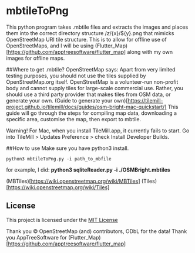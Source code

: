 # mbtileToPng
This python program takes .mbtile files and extracts the images and places them into the correct directory structure /${z}/${x}/${y}.png that mimicks OpenStreetMap URI tile structure.
This is to allow for offline use of OpenStreetMaps, and I will be using (Flutter_Map)[https://github.com/apptreesoftware/flutter_map] along with my own images for offline maps.

##Where to get .mbtile?
OpenStreetMap says: Apart from very limited testing purposes, you should not use the tiles supplied by OpenStreetMap.org itself. OpenStreetMap is a volunteer-run non-profit body and cannot supply tiles for large-scale commercial use. Rather, you should use a third party provider that makes tiles from OSM data, or generate your own.
(Guide to generate your own)[https://tilemill-project.github.io/tilemill/docs/guides/osm-bright-mac-quickstart/]
This guide will go through the steps for compiling map data, downloading a specific area, customise the map, then export to mbtile. 

Warning! For Mac, when you install TileMill.app, it currently fails to start. Go into TileMill > Updates Preference > check Install Developer Builds. 

##How to use
Make sure you have python3 install.

`python3 mbtileToPng.py -i path_to_mbfile`

for example, I did:
**python3 sqliteReader.py -i ./OSMBright.mbtiles**


(MBTiles)[https://wiki.openstreetmap.org/wiki/MBTiles]
(Tiles)[https://wiki.openstreetmap.org/wiki/Tiles]

## License
This project is licensed under the [MIT License](LICENSE.md)

Thank you © OpenStreetMap (and) contributors, ODbL for the data!
Thank you AppTreeSoftware for (Flutter_Map)[https://github.com/apptreesoftware/flutter_map]


